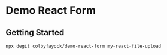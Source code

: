 # Demo React Form

## Getting Started

```
npx degit colbyfayock/demo-react-form my-react-file-upload
```
